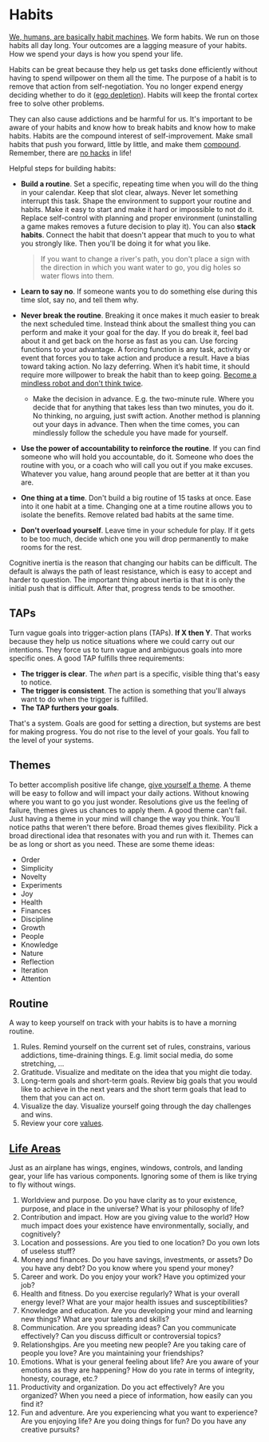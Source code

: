 # Habits

[We, humans, are basically habit machines](https://twitter.com/JamesClear/status/1059504529111158784). We form habits. We run on those habits all day long. Your outcomes are a lagging measure of your habits. How we spend your days is how you spend your life.

Habits can be great because they help us get tasks done efficiently without having to spend willpower on them all the time. The purpose of a habit is to remove that action from self-negotiation. You no longer expend energy deciding whether to do it ([ego depletion](https://en.wikipedia.org/wiki/Ego_depletion)). Habits will keep the frontal cortex free to solve other problems.

They can also cause addictions and be harmful for us. It's important to be aware of your habits and know how to break habits and know how to make habits. Habits are the compound interest of self-improvement. Make small habits that push you forward, little by little, and make them [compound](https://www.investopedia.com/terms/c/compoundinterest.asp). Remember, there are [no hacks](http://www.collaborativefund.com/blog/useful-hacks/) in life!

Helpful steps for building habits:

- **Build a routine**. Set a specific, repeating time when you will do the thing in your calendar. Keep that slot clear, always. Never let something interrupt this task. Shape the environment to support your routine and habits. Make it easy to start and make it hard or impossible to not do it. Replace self-control with planning and proper environment (uninstalling a game makes removes a future decision to play it). You can also **stack habits**. Connect the habit that doesn't appear that much to you to what you strongly like. Then you'll be doing it for what you like.

  > If you want to change a river's path, you don't place a sign with the direction in which you want water to go, you dig holes so water flows into them.

- **Learn to say no**. If someone wants you to do something else during this time slot, say no, and tell them why.
- **Never break the routine**. Breaking it once makes it much easier to break the next scheduled time. Instead think about the smallest thing you can perform and make it your goal for the day. If you do break it, feel bad about it and get back on the horse as fast as you can. Use forcing functions to your advantage. A forcing function is any task, activity or event that forces you to take action and produce a result. Have a bias toward taking action. No lazy deferring. When it’s habit time, it should require more willpower to break the habit than to keep going. [Become a mindless robot and don't think twice](https://tiffanymatthe.com/not-thinking).
  - Make the decision in advance. E.g. the two-minute rule. Where you decide that for anything that takes less than two minutes, you do it. No thinking, no arguing, just swift action. Another method is planning out your days in advance. Then when the time comes, you can mindlessly follow the schedule you have made for yourself.
- **Use the power of accountability to reinforce the routine**. If you can find someone who will hold you accountable, do it. Someone who does the routine with you, or a coach who will call you out if you make excuses. Whatever you value, hang around people that are better at it than you are.
- **One thing at a time**. Don't build a big routine of 15 tasks at once. Ease into it one habit at a time. Changing one at a time routine allows you to isolate the benefits. Remove related bad habits at the same time.
- **Don't overload yourself**. Leave time in your schedule for play. If it gets to be too much, decide which one you will drop permanently to make rooms for the rest.

Cognitive inertia is the reason that changing our habits can be difficult. The default is always the path of least resistance, which is easy to accept and harder to question. The important thing about inertia is that it is only the initial push that is difficult. After that, progress tends to be smoother.

## TAPs

Turn vague goals into trigger-action plans (TAPs). **If X then Y**. That works because they help us notice situations where we could carry out our intentions. They force us to turn vague and ambiguous goals into more specific ones. A good TAP fulfills three requirements:

- **The trigger is clear**. The _when_ part is a specific, visible thing that's easy to notice.
- **The trigger is consistent**. The action is something that you'll always want to do when the trigger is fulfilled.
- **The TAP furthers your goals**.

That's a system. Goals are good for setting a direction, but systems are best for making progress. You do not rise to the level of your goals. You fall to the level of your systems.

## Themes

To better accomplish positive life change, [give yourself a theme](https://youtu.be/NVGuFdX5guE). A theme will be easy to follow and will impact your daily actions. Without knowing where you want to go you just wonder. Resolutions give us the feeling of failure, themes gives us chances to apply them. A good theme can't fail. Just having a theme in your mind will change the way you think. You'll notice paths that weren't there before. Broad themes gives flexibility. Pick a broad directional idea that resonates with you and run with it. Themes can be as long or short as you need. These are some theme ideas:

- Order
- Simplicity
- Novelty
- Experiments
- Joy
- Health
- Finances
- Discipline
- Growth
- People
- Knowledge
- Nature
- Reflection
- Iteration
- Attention

## Routine

A way to keep yourself on track with your habits is to have a morning routine.

1. Rules. Remind yourself on the current set of rules, constrains, various addictions, time-draining things. E.g. limit social media, do some stretching, ...
2. Gratitude. Visualize and meditate on the idea that you might die today.
3. Long-term goals and short-term goals. Review big goals that you would like to achieve in the next years and the short term goals that lead to them that you can act on.
4. Visualize the day. Visualize yourself going through the day challenges and wins.
5. Review your core [values](values.md).

## [Life Areas](https://alexvermeer.com/life-areas/)

Just as an airplane has wings, engines, windows, controls, and landing gear, your life has various components. Ignoring some of them is like trying to fly without wings.

1. Worldview and purpose. Do you have clarity as to your existence, purpose, and place in the universe? What is your philosophy of life?
2. Contribution and impact. How are you giving value to the world? How much impact does your existence have environmentally, socially, and cognitively?
3. Location and possessions. Are you tied to one location? Do you own lots of useless stuff?
4. Money and finances. Do you have savings, investments, or assets? Do you have any debt? Do you know where you spend your money?
5. Career and work. Do you enjoy your work? Have you optimized your job?
6. Health and fitness. Do you exercise regularly? What is your overall energy level? What are your major health issues and susceptibilities?
7. Knowledge and education. Are you developing your mind and learning new things? What are your talents and skills?
8. Communication. Are you spreading ideas? Can you communicate effectively? Can you discuss difficult or controversial topics?
9. Relationshgips. Are you meeting new people? Are you taking care of people you love? Are you maintaining your friendships?
10. Emotions. What is your general feeling about life? Are you aware of your emotions as they are happening? How do you rate in terms of integrity, honesty, courage, etc.?
11. Productivity and organization. Do you act effectively? Are you organized? When you need a piece of information, how easily can you find it?
12. Fun and adventure. Are you experiencing what you want to experience? Are you enjoying life? Are you doing things for fun? Do you have any creative pursuits?
